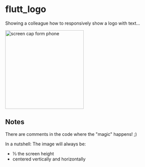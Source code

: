 # flutt_logo
Showing a colleague how to responsively show a logo with text...

<img src="https://mattgwriter7.com/assets/github/logo_demo.png" width="250" title="screen cap form phone">

## Notes    
There are comments in the code where the "magic" happens! ;) 

In a nutshell: The image will always be:   
* ⅓ the screen height   
* centered vertically and horizontally   
